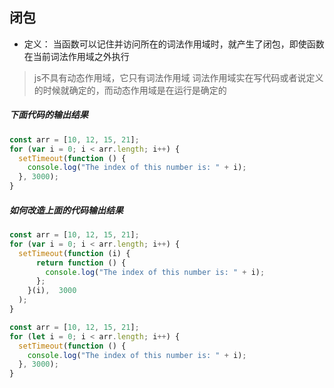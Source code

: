 ## 闭包
- 定义： 当函数可以记住并访问所在的词法作用域时，就产生了闭包，即使函数在当前词法作用域之外执行  

> js不具有动态作用域，它只有词法作用域
> 词法作用域实在写代码或者说定义的时候就确定的，而动态作用域是在运行是确定的


##### 下面代码的输出结果

```js
const arr = [10, 12, 15, 21];
for (var i = 0; i < arr.length; i++) {
  setTimeout(function () {
    console.log("The index of this number is: " + i);
  }, 3000);
}
```

##### 如何改造上面的代码输出结果

```js
const arr = [10, 12, 15, 21];
for (var i = 0; i < arr.length; i++) {
  setTimeout(function (i) {
      return function () {
        console.log("The index of this number is: " + i);
      };
    }(i),  3000
  );
}
```

```js
const arr = [10, 12, 15, 21];
for (let i = 0; i < arr.length; i++) {
  setTimeout(function () {
    console.log("The index of this number is: " + i);
  }, 3000);
}
```
